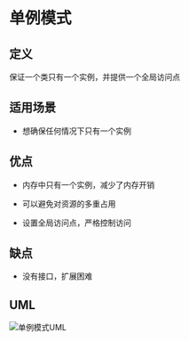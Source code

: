 # 单例模式

## 定义

保证一个类只有一个实例，并提供一个全局访问点

## 适用场景

* 想确保任何情况下只有一个实例

## 优点

* 内存中只有一个实例，减少了内存开销

* 可以避免对资源的多重占用

* 设置全局访问点，严格控制访问

## 缺点

* 没有接口，扩展困难

## UML

![单例模式UML](https://ws1.sinaimg.cn/large/7ebba446gy1fysao73xncj20pc0hgwfq.jpg)